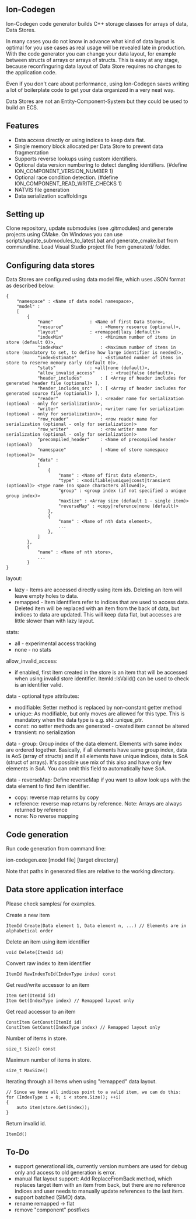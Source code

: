 Ion-Codegen
-----------------
Ion-Codegen code generator builds C++ storage classes for arrays of data, Data Stores.

In many cases you do not know in advance what kind of data layout is optimal for you use cases as real usage will be revealed late in production. With the code generator you can change your data layout, for example between structs of arrays or arrays of structs. This is easy at any stage, because reconfinguring data layout of Data Store requires no changes to the application code.

Even if you don't care about performance, using Ion-Codegen saves writing a lot of boilerplate code to get your data organized in a very neat way.

Data Stores are not an Entity-Component-System but they could be used to build an ECS.


Features
--------
- Data access directly or using indices to keep data flat.
- Single memory block allocated per Data Store to prevent data fragmentation
- Supports reverse lookups using custom identifiers.
- Optional data version numbering to detect dangling identifiers. (#define ION_COMPONENT_VERSION_NUMBER 1)
- Optional race condition detection. (#define ION_COMPONENT_READ_WRITE_CHECKS 1) 
- NATVIS file generation
- Data serialization scaffoldings


Setting up
----------
Clone repository, update submodules (see .gitmodules) and generate projects using CMake. 
On Windows you can use scripts/update_submodules_to_latest.bat and generate_cmake.bat from commandline. Load Visual Studio project file from generated/ folder.


Configuring data stores
-----------------------

Data Stores are configured using data model file, which uses JSON format as described below:

```
{
	"namespace" : <Name of data model namespace>,
	"model" : 
	[	
		{
			"name" 				: <Name of first Data Store>,
			"resource"   			: <Memory resource (optional)>,
			"layout" 			: <remapped|lazy (default)>
			"indexMin"   			: <Minimum number of items in store (default 0)>, 
			"indexMax"   			: <Maximum number of items in store (mandatory to set, to define how large identifier is needed)>,
			"indexEstimate"   		: <Estimated number of items in store to reserve memory early (default 0)>,
			"stats"  			: <all|none (default)>,
			"allow_invalid_access" 		: <true|false (default)>,
			"header_includes" 		: [ <Array of header includes for generated header file (optional)> ],
			"header_includes_src" 	: [ <Array of header includes for generated source file (optional)> ],
			"reader"     			: <reader name for serialization (optional - only for serialization)>,
			"writer"     			: <writer name for serialization (optional - only for serialization)>,
			"row_reader" 			: <row reader name for serialization (optional - only for serialization)> 
			"row_writer" 			: <row writer name for serialization (optional - only for serialization)> 
			"precompiled_header"	: <Name of precompiled header (optional)
			"namespace" 			| <Name of store namespace (optional)>
			"data" : 
			[
				{
					"name" : <Name of first data element>,
					"type" : <modifiable|unique|const|transient (optional)> <type name (no space characters allowed)>,
					"group" : <group index (if not specified a unique group index)>
					"maxSize" : <Array size (default 1 - single item)>
					"reverseMap" : <copy|reference|none (default)>
				},
				{
					"name" : <Name of nth data element>,
					...
				},
			]
		},
		{
			"name" : <Name of nth store>,
			...
		}
}
```

layout:
- lazy - Items are accessed directly using item ids. Deleting an item will leave empty holes to data.  
- remapped - Item identifiers refer to indices that are used to access data. Deleted item will be replaced with an item from the back of data, but indices to data are updated. This will keep data flat, but accesses are little slower than with lazy layout.

stats:
- all - experimental access tracking
- none - no stats
	
allow_invalid_access: 
- if enabled, first item created in the store is an item that will be accessed when using invalid store identifier. ItemId::IsValid() can be used to check is an identifier valid.

data - optional type attributes:
- modifiable: Setter method is replaced by non-constant getter method 
- unique: As modifiable, but only moves are allowed for this type. This is mandatory when the data type is e.g. std::unique_ptr<T>.
- const: no setter methods are generated - created item cannot be altered
- transient: no serialization
	
data - group:
Group index of the data element. Elements with same index are ordered together. Basically, if all elements have same group index, data is AoS (array of structs) and if all elements have unique indices, data is SoA (struct of arrays). It's possible use mix of this also and have only few elements in SoA. You can omit this field to automatically have SoA.
	
data - reverseMap:
Define reverseMap if you want to allow look ups with the data element to find item identifier.

- copy: reverse map returns by copy
- reference: reverse map returns by reference. Note: Arrays are always returned by reference
- none: No reverse mapping


Code generation
---------------

Run code generation from command line:

ion-codegen.exe [model file] [target directory]

Note that paths in generated files are relative to the working directory.


Data store application interface
--------------------------------
Please check samples/ for examples.


Create a new item

	ItemId Create(Data element 1, Data element n, ...) // Elements are in alphabetical order

Delete an item using item identifier
	
	void Delete(ItemId id)

Convert raw index to item identifier

	ItemId RawIndexToId(IndexType index) const

Get read/write accessor to an item	
	
	Item Get(ItemId id)
	Item Get(IndexType index) // Remapped layout only
	
Get read accessor to an item
	
	ConstItem GetConst(ItemId id)
	ConstItem GetConst(IndexType index) // Remapped layout only
	
Number of items in store.
	
	size_t Size() const

Maximum number of items in store.
	
	size_t MaxSize()

Iterating through all items when using "remapped" data layout. 

	// Since we know all indices point to a valid item, we can do this:	
	for (IndexType i = 0; i < store.Size(); ++i)
	{
		auto item(store.Get(index));
	}

Return invalid id.
	
	ItemId()

To-Do
-----
- support generational ids, currently version numbers are used for debug only and access to old generation is error.
- manual flat layout support: Add ReplaceFromBack method, which replaces target item with an item from back, but there are no reference indices and user needs to manually update references to the last item.
- support batched (SIMD) data.
- rename remapped -> flat
- remove "component" postfixes

